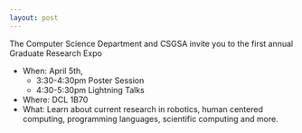 ```yaml
---
layout: post
---
```


The Computer Science Department and CSGSA invite you to the first annual Graduate Research Expo

- When: April 5th, 
  - 3:30-4:30pm Poster Session
  - 4:30-5:30pm Lightning Talks
- Where: DCL 1B70
- What: Learn about current research in robotics, human centered computing, programming languages, scientific computing and more.

<!--more-->